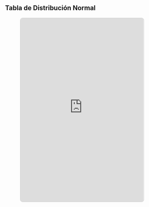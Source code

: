 ## Tabla de Distribución Normal

<div style="display: flex; justify-content: center; align-items: center; margin: 20px 0;">
    <iframe src="https://drive.google.com/file/d/1-D_h5HQgc7SxmuBQOdI6adua3Js9jSZ8/preview" width="80%" height="600px" style="border: 1px solid #ccc; border-radius: 8px;"></iframe>
</div>